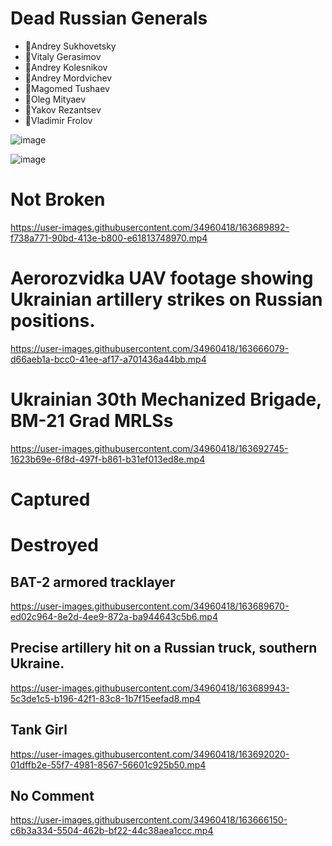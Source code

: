 # Dead Russian Generals

- 🔹Andrey Sukhovetsky
- 🔹Vitaly Gerasimov
- 🔹Andrey Kolesnikov
- 🔹Andrey Mordvichev
- 🔹Magomed Tushaev
- 🔹Oleg Mityaev
- 🔹Yakov Rezantsev
- 🔹Vladimir Frolov

![image](https://user-images.githubusercontent.com/34960418/163690544-4408a8a2-7822-45eb-ba52-183de10d20b4.png)

![image](https://user-images.githubusercontent.com/34960418/163692886-01a3ac28-6b25-412d-9cd5-b2e9fa1b4075.png)



# Not Broken

https://user-images.githubusercontent.com/34960418/163689892-f738a771-90bd-413e-b800-e61813748970.mp4


# Aerorozvidka UAV footage showing Ukrainian artillery strikes on Russian positions. 

https://user-images.githubusercontent.com/34960418/163666079-d66aeb1a-bcc0-41ee-af17-a701436a44bb.mp4


# Ukrainian 30th Mechanized Brigade, BM-21 Grad MRLSs

https://user-images.githubusercontent.com/34960418/163692745-1623b69e-6f8d-497f-b861-b31ef013ed8e.mp4




# Captured

# Destroyed

## BAT-2 armored tracklayer

https://user-images.githubusercontent.com/34960418/163689670-ed02c964-8e2d-4ee9-872a-ba944643c5b6.mp4


## Precise artillery hit on a Russian truck, southern Ukraine.

https://user-images.githubusercontent.com/34960418/163689943-5c3de1c5-b196-42f1-83c8-1b7f15eefad8.mp4


## Tank Girl

https://user-images.githubusercontent.com/34960418/163692020-01dffb2e-55f7-4981-8567-56601c925b50.mp4


## No Comment

https://user-images.githubusercontent.com/34960418/163666150-c6b3a334-5504-462b-bf22-44c38aea1ccc.mp4
